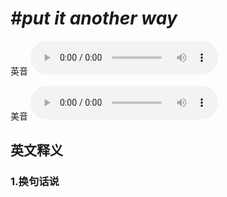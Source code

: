 # ***\#put it another way*** 
英音
<audio src="./media/put it another way1_AAC.aac" controls="controls"></audio>

美音
<audio src="./media/put it another way2_AAC.aac" controls="controls"></audio>



  

英文释义
---
### 1.**换句话说**  



